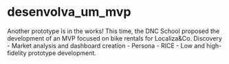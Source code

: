 # desenvolva_um_mvp
Another prototype is in the works! This time, the DNC School proposed the development of an MVP focused on bike rentals for Localiza&amp;Co. Discovery - Market analysis and dashboard creation - Persona - RICE - Low and high-fidelity prototype development.

